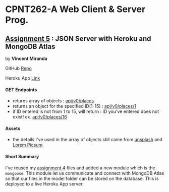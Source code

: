 # CPNT262-A Web Client & Server Prog.
## [Assignment 5](https://github.com/sait-wbdv/assessments/tree/master/cpnt262/assignment-5) : JSON Server with Heroku and MongoDB Atlas

by **Vincent Miranda**

GitHub [Repo](https://github.com/vinceldric/cpnt262-a5)

Heroku App [Link](https://vincent-cpnt262-a5.herokuapp.com/)

#### GET Endpoints
- returns array of objects : [api/v0/places](https://vincent-cpnt262-a5.herokuapp.com/api/v0/places)
- returns an object for the specified ID(1-15) : [api/v0/places/1](https://vincent-cpnt262-a5.herokuapp.com/api/v0/places/1)
- if ID entered is not from 1 to 15, will return : ID you've entered does not exist! ex. [api/v0/places/16](https://vincent-cpnt262-a5.herokuapp.com/api/v0/places/16)


#### Assets
- the details I've used in the array of objects still came from [unsplash](https://unsplash.com/) and [Lorem Picsum](https://picsum.photos/).

#### Short Summary
I've reused my [assignment 4](https://github.com/vinceldric/cpnt262-a4) files and added a new module which is the `mongoose`. This module let us communicate and connect with MongoDB Atlas so that our files in the model folder can be stored on the database. This is deployed to a live Heroku App server.